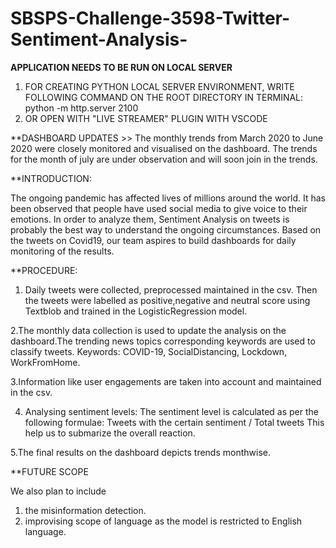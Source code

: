 # SBSPS-Challenge-3598-Twitter-Sentiment-Analysis-

**APPLICATION NEEDS TO BE RUN ON LOCAL SERVER**
1. FOR CREATING PYTHON LOCAL SERVER ENVIRONMENT, WRITE FOLLOWING COMMAND ON THE ROOT DIRECTORY IN TERMINAL: python -m http.server 2100
2. OR OPEN WITH "LIVE STREAMER" PLUGIN WITH VSCODE 

**DASHBOARD UPDATES >> The monthly trends from March 2020 to June 2020 were closely monitored and visualised on the dashboard. The trends for the month of july are under observation and will soon join in the trends.


**INTRODUCTION:

The ongoing pandemic has affected lives of millions around the world. It has been observed that people have used social media to give voice to their emotions. In order to analyze them, Sentiment Analysis on tweets is probably the best way to understand the ongoing circumstances. Based on the tweets on Covid19, our team aspires to build dashboards for daily monitoring of the results.


**PROCEDURE:

1. Daily tweets were collected, preprocessed maintained in the csv. Then the tweets were labelled as positive,negative and neutral score using Textblob and trained in the LogisticRegression model.

2.The monthly data collection is used to update the analysis on the dashboard.The trending news topics corresponding keywords are used to classify tweets. 
Keywords: COVID-19, SocialDistancing, Lockdown, WorkFromHome.

3.Information like user engagements are taken into account and maintained in the csv.

4. Analysing sentiment levels: The sentiment level is calculated as per the following formulae:
                Tweets with the certain sentiment / Total tweets
This help us to submarize the overall reaction.

5.The final results on the dashboard depicts trends monthwise.
 
**FUTURE SCOPE

We also plan to include 
1. the  misinformation detection.
2. improvising scope of language as the model is restricted to English language.

